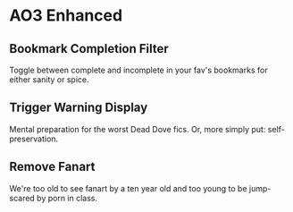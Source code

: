 # AO3 Enhanced

## Bookmark Completion Filter
Toggle between complete and incomplete in your fav's bookmarks for either sanity or spice.

## Trigger Warning Display
Mental preparation for the worst Dead Dove fics. Or, more simply put: self-preservation.

## Remove Fanart
We're too old to see fanart by a ten year old and too young to be jump-scared by porn in class.

